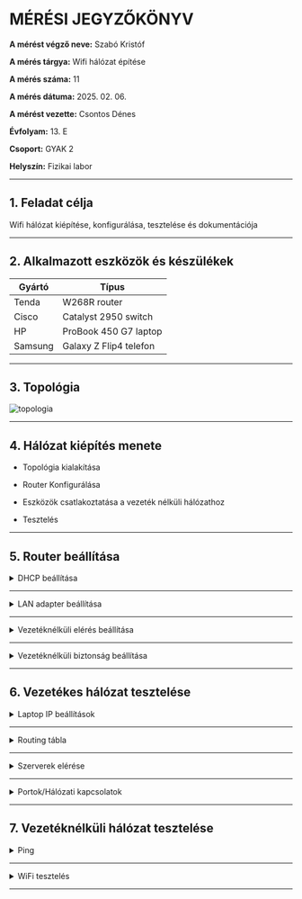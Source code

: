 
# MÉRÉSI JEGYZŐKÖNYV

**A mérést végző neve:** Szabó Kristóf 

**A mérés tárgya:** Wifi hálózat építése

**A mérés száma:**  11

**A mérés dátuma:** 2025. 02. 06.

**A mérést vezette:** Csontos Dénes 

**Évfolyam:** 13. E

**Csoport:** GYAK 2

**Helyszín:** Fizikai labor

---

## 1. Feladat célja

Wifi hálózat kiépítése, konfigurálása, tesztelése és dokumentációja

---

## 2. Alkalmazott eszközök és készülékek

| Gyártó                | Típus                  |
| --------------------- | ---------------------- |
| Tenda                 | W268R router           |
| Cisco                 | Catalyst 2950 switch   |
| HP                    | ProBook 450 G7 laptop  |
| Samsung               | Galaxy Z Flip4 telefon |

---

## 3. Topológia

![topologia](https://github.com/user-attachments/assets/0ff3781e-2c88-4cdc-9d68-35ef041514a2)

---

## 4. Hálózat kiépítés menete

- Topológia kialakítása

- Router Konfigurálása

- Eszközök csatlakoztatása a vezeték nélküli hálózathoz

- Tesztelés

---

## 5. Router beállítása
<details>
      
<summary> DHCP beállítása </summary>

**A DHCP a 192.168.1.192/26 tartomány első 10 IP címét osztja ki. (192.168.1.193-202)**

![dhcp](https://github.com/user-attachments/assets/fea3b8bc-5616-48cc-9677-766e511a81e5)

</details>

---

<details>

<summary> LAN adapter beállítása </summary>

**A router statikusan kapja a 192.168.1.254 IP címet**

![lan](https://github.com/user-attachments/assets/cb03bc48-9f1b-43e8-ad84-f6b5b7baa3c2)

</details>

---

<details>

<summary> Vezetéknélküli elérés beállítása </summary>

**A vezetéknélküli eléréshez a router SSID-je: vendeg1**
         
![ssid](https://github.com/user-attachments/assets/42b36634-058b-489f-9bc4-96d583d59e04)

</details>

---
 
<details>
                        
<summary> Vezetéknélküli biztonság beállítása </summary>

**A vezetéknélküli elérés védelméhez WPA2-PSK lett állítva AES algoritmussal.
A jelszó:abcd12341.**

![wirelesssec](https://github.com/user-attachments/assets/dfc3bf66-7b89-4855-b2fc-c1c98e56e217)

</details>
                        
---

## 6. Vezetékes hálózat tesztelése

<details>
  
<summary>Laptop IP beállítások</summary>

**IP lekérés:**

![ipkeres](https://github.com/user-attachments/assets/da740052-c07c-49fe-912e-18183ccde06c)

---

**IP eldobás:**

![ipeldobas](https://github.com/user-attachments/assets/e3deb20a-bd84-4f43-9535-a1442b408923)

---

**IP újrakérés:**

![ipujra](https://github.com/user-attachments/assets/cbeaa007-8e1a-4ed9-a1dd-6c8bf31c991a)

</details>

---

<details>
  
<summary>Routing tábla</summary>

**IPv4**

![ipv4routing](https://github.com/user-attachments/assets/6605767e-bf1b-47d3-9989-1232683cb22b)

---

**IPv6**

![ipv6routing](https://github.com/user-attachments/assets/76fb6da6-438c-40eb-b14c-bb60a2171ce7)


</details>

---

<details>
  
<summary>Szerverek elérése</summary>

**Microsoft ping**

![microsoftping](https://github.com/user-attachments/assets/d5f3b25e-b59b-454d-b2e2-92047a011dd8)

---

**Ipon tracert**

![ipontrace](https://github.com/user-attachments/assets/d88dd51f-ffbf-4fd2-9954-7b2e539206c9)


</details>

---

<details>
  
<summary>Portok/Hálózati kapcsolatok</summary>

**Használt portok listája**

<details>
    
C:\WINDOWS\system32>netstat -a

Active Connections

  Proto  Local Address          Foreign Address        State
  
  TCP    0.0.0.0:135            Fizikai-01:0           LISTENING
  
  TCP    0.0.0.0:445            Fizikai-01:0           LISTENING
  
  TCP    0.0.0.0:5040           Fizikai-01:0           LISTENING
  
  TCP    0.0.0.0:5357           Fizikai-01:0           LISTENING
  
  TCP    0.0.0.0:7680           Fizikai-01:0           LISTENING
  
  TCP    0.0.0.0:11100          Fizikai-01:0           LISTENING
  
  TCP    0.0.0.0:49664          Fizikai-01:0           LISTENING
  
  TCP    0.0.0.0:49665          Fizikai-01:0           LISTENING
  
  TCP    0.0.0.0:49666          Fizikai-01:0           LISTENING
  
  TCP    0.0.0.0:49667          Fizikai-01:0           LISTENING
  
  TCP    0.0.0.0:49668          Fizikai-01:0           LISTENING
  
  TCP    0.0.0.0:49669          Fizikai-01:0           LISTENING
  
  TCP    0.0.0.0:49671          Fizikai-01:0           LISTENING
  
  TCP    127.0.0.1:11200        Fizikai-01:0           LISTENING
  
  TCP    127.0.0.1:11300        Fizikai-01:0           LISTENING
  
  TCP    127.0.0.1:11300        Fizikai-01:62916       ESTABLISHED
  
  TCP    127.0.0.1:62916        Fizikai-01:11300       ESTABLISHED
  
  TCP    192.168.1.193:139      Fizikai-01:0           LISTENING
  
  TCP    192.168.1.193:54743    20.199.120.151:https   ESTABLISHED
  
  TCP    192.168.1.193:57645    bud02s33-in-f10:https  TIME_WAIT
  
  TCP    192.168.1.193:57646    bud02s43-in-f14:https  TIME_WAIT
  
  TCP    192.168.1.193:57647    Festo-04:ms-do         ESTABLISHED
  
  TCP    192.168.1.193:57650    bud02s41-in-f14:https  TIME_WAIT
  
  TCP    192.168.1.193:57675    bud02s43-in-f10:https  ESTABLISHED
  
  TCP    192.168.1.193:57676    bud02s43-in-f10:https  ESTABLISHED
  
  TCP    192.168.1.193:57678    bud02s34-in-f3:https   ESTABLISHED
  
  TCP    192.168.1.193:57683    bud02s39-in-f10:https  ESTABLISHED
  
  TCP    192.168.1.193:57684    LenovoSRV:epmap        TIME_WAIT
  
  TCP    192.168.1.193:57685    LenovoSRV:49668        TIME_WAIT
  
  TCP    192.168.1.193:57686    204.79.197.239:https   ESTABLISHED
  
  TCP    192.168.1.193:57690    bud02s34-in-f10:https  ESTABLISHED
  
  TCP    192.168.1.193:57691    FujitsuSRV:microsoft-ds  ESTABLISHED
  
  TCP    192.168.1.193:57692    Degem-01:ms-do         SYN_SENT
  
  TCP    192.168.1.193:63127    bud02s34-in-f3:https   ESTABLISHED
  
  TCP    192.168.1.193:63132    ham02s13-in-f10:https  ESTABLISHED
  
  TCP    192.168.1.193:63133    ham02s13-in-f10:https  ESTABLISHED
  
  TCP    192.168.1.193:63143    a23-40-158-218:http    ESTABLISHED
  
  TCP    192.168.1.193:63196    ham02s13-in-f10:https  TIME_WAIT
  
  TCP    192.168.56.1:139       Fizikai-01:0           LISTENING
  
  TCP    [::]:135               Fizikai-01:0           LISTENING
  
  TCP    [::]:445               Fizikai-01:0           LISTENING
  
  TCP    [::]:5357              Fizikai-01:0           LISTENING
  
  TCP    [::]:7680              Fizikai-01:0           LISTENING
  
  TCP    [::]:11100             Fizikai-01:0           LISTENING
  
  TCP    [::]:49664             Fizikai-01:0           LISTENING
  
  TCP    [::]:49665             Fizikai-01:0           LISTENING
  
  TCP    [::]:49666             Fizikai-01:0           LISTENING
  
  TCP    [::]:49667             Fizikai-01:0           LISTENING
  
  TCP    [::]:49668             Fizikai-01:0           LISTENING
  
  TCP    [::]:49669             Fizikai-01:0           LISTENING
  
  TCP    [::]:49671             Fizikai-01:0           LISTENING
  
  TCP    [::1]:49670            Fizikai-01:0           LISTENING
  
  UDP    0.0.0.0:123            *:*
  
  UDP    0.0.0.0:3702           *:*
  
  UDP    0.0.0.0:3702           *:*
  
  UDP    0.0.0.0:5050           *:*
  
  UDP    0.0.0.0:5353           *:*
  
  UDP    0.0.0.0:5353           *:*
  
  UDP    0.0.0.0:5353           *:*
  
  UDP    0.0.0.0:5353           *:*
  
  UDP    0.0.0.0:5353           *:*
  
  UDP    0.0.0.0:5353           *:*
  
  UDP    0.0.0.0:5353           *:*
  
  UDP    0.0.0.0:5353           *:*
  
  UDP    0.0.0.0:5353           *:*
  
  UDP    0.0.0.0:5355           *:*
  
  UDP    0.0.0.0:54632          *:*
  
  UDP    127.0.0.1:1900         *:*
  
  UDP    127.0.0.1:49557        *:*
  
  UDP    127.0.0.1:50801        *:*
  
  UDP    127.0.0.1:58989        *:*
  
  UDP    127.0.0.1:62204        *:*
  
  UDP    192.168.1.193:137      *:*
  
  UDP    192.168.1.193:138      *:*
  
  UDP    192.168.1.193:1900     *:*
  
  UDP    192.168.1.193:2177     *:*
  
  UDP    192.168.1.193:49556    *:*
  
  UDP    192.168.56.1:137       *:*
  
  UDP    192.168.56.1:138       *:*
  
  UDP    192.168.56.1:1900      *:*
  
  UDP    192.168.56.1:2177      *:*
  
  UDP    192.168.56.1:49555     *:*
  
  UDP    [::]:123               *:*
  
  UDP    [::]:3702              *:*
  
  UDP    [::]:3702              *:*
  
  UDP    [::]:5353              *:*
  
  UDP    [::]:5353              *:*
  
  UDP    [::]:5353              *:*
  
  UDP    [::]:5353              *:*
  
  UDP    [::]:5353              *:*
  
  UDP    [::]:5355              *:*
  
  UDP    [::]:54633             *:*
  
  UDP    [::1]:1900             *:*
  
  UDP    [::1]:49554            *:*
  
  UDP    [fe80::1567:1f37:caa:4843%20]:1900  *:*
  
  UDP    [fe80::1567:1f37:caa:4843%20]:2177  *:*
  
  UDP    [fe80::1567:1f37:caa:4843%20]:49552  *:*
  
  UDP    [fe80::cf02:9cb2:81bb:f03a%16]:1900  *:*
  
  UDP    [fe80::cf02:9cb2:81bb:f03a%16]:2177  *:*
  
  UDP    [fe80::cf02:9cb2:81bb:f03a%16]:49553  *:*

</details>

**Hálózati kapcsolatok**

![halozatikapcs](https://github.com/user-attachments/assets/3817051c-a162-40d9-b268-ee46980c6567)

---

<details>
  
  <summary>DNS beállítások aktualizálása</summary>

**DNS flush**

![flushdns](https://github.com/user-attachments/assets/29bffa03-bcb2-43de-beab-fbd4513848c4)

</details>

---

<details>
  
  <summary>Hálózati meghajtók</summary>

**Csatolt hálózati meghajtók listája**

![netuse](https://github.com/user-attachments/assets/9d349659-fbe7-4dbe-b620-0cd130c004a8)

</details>

---

<details>
  
  <summary>Ipon szerver</summary>

**Az Ipon szerver tartománynevének és IP címének lekérése**

![nslookup](https://github.com/user-attachments/assets/f744a2a8-9c35-45cd-9639-40cfcc0d959d)
  
</details>

---

<details>
  
  <summary>FQDN</summary>

**FQDN megjelenítése**

![netstat-f](https://github.com/user-attachments/assets/57e7caac-fc80-4326-9e8e-63918e55b57e)

</details>

</details>

---

## 7. Vezetéknélküli hálózat tesztelése

<details>
  
  <summary>Ping</summary>

  **Ping a laptopról a telefonra**

  ![pingtelefonra](https://github.com/user-attachments/assets/63bef912-4244-4f08-8218-f57692fb555b)

</details>

---

<details>
  
  <summary>WiFi tesztelés</summary>

  **WiFi analyzer (vendeg01)**
  
  ![Screenshot_20250206_102530_WiFi Analyzer](https://github.com/user-attachments/assets/8c9b5690-0077-4bd2-b4ca-047ba6dbae26)

  ---

**Internet sebesség teszt**

![Screenshot_20250206_102926_Chrome](https://github.com/user-attachments/assets/0d8e7fba-7218-4c6d-ab3a-f600cd51675b)
  
</details>

---
